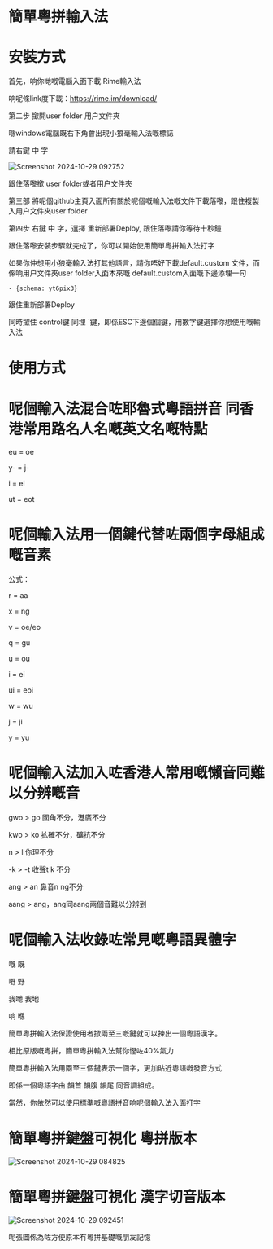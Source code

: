 # 簡單粵拼輸入法
# 安裝方式

首先，响你哋嘅電腦入面下載 Rime輸入法

响呢條link度下載：https://rime.im/download/

第二步 撳開user folder 用户文件夾

喺windows電腦既右下角會出現小狼毫輸入法嘅標誌

請右鍵 中 字

![Screenshot 2024-10-29 092752](https://github.com/user-attachments/assets/a62b7679-d2ba-4509-8568-cdd108785c36)


跟住落嚟撳 user folder或者用户文件夾

第三部 將呢個github主頁入面所有關於呢個嘅輸入法嘅文件下載落嚟，跟住複製入用户文件夾user folder

第四步 右鍵 中 字，選擇 重新部署Deploy, 跟住落嚟請你等待十秒鐘

跟住落嚟安裝步驟就完成了，你可以開始使用簡單粵拼輸入法打字

如果你仲想用小狼毫輸入法打其他語言，請你唔好下載default.custom 文件，而係响用户文件夾user folder入面本來嘅 default.custom入面嘅下邊添埋一句

    - {schema: yt6pix3}
    
跟住重新部署Deploy 

同時撳住 control鍵 同埋 `鍵，即係ESC下邊個個鍵，用數字鍵選擇你想使用嘅輸入法

# 使用方式

# 呢個輸入法混合咗耶魯式粵語拼音 同香港常用路名人名嘅英文名嘅特點
eu = oe

y- = j-

i = ei

ut = eot


# 呢個輸入法用一個鍵代替咗兩個字母組成嘅音素
公式：

r = aa

x = ng

v = oe/eo

q = gu

u = ou

i = ei

ui = eoi

w = wu

j = ji

y = yu

# 呢個輸入法加入咗香港人常用嘅懶音同難以分辨嘅音
gwo > go 國角不分，港廣不分

kwo > ko 拡確不分，礦抗不分

n > l 你理不分

-k > -t 收聲t k 不分

ang > an 鼻音n ng不分

aang > ang，ang同aang兩個音難以分辨到


# 呢個輸入法收錄咗常見嘅粵語異體字
嘅 既

嘢 野

我哋 我地

响 喺


簡單粵拼輸入法保證使用者撳兩至三嘅鍵就可以揀出一個粵語漢字。

相比原版嘅粵拼，簡單粵拼輸入法幫你慳咗40%氣力

簡單粵拼輸入法用兩至三個鍵表示一個字，更加貼近粵語嘅發音方式

即係一個粵語字由 韻首 韻腹 韻尾 同音調組成。

當然，你依然可以使用標準嘅粵語拼音响呢個輸入法入面打字

# 簡單粵拼鍵盤可視化 粵拼版本

![Screenshot 2024-10-29 084825](https://github.com/user-attachments/assets/530f13b8-add6-45dd-8d39-f0aef48372d6)

# 簡單粵拼鍵盤可視化 漢字切音版本 

![Screenshot 2024-10-29 092451](https://github.com/user-attachments/assets/80ed72db-0019-425c-98d7-47ab2788258f)


呢張圖係為咗方便原本冇粵拼基礎嘅朋友記憶



